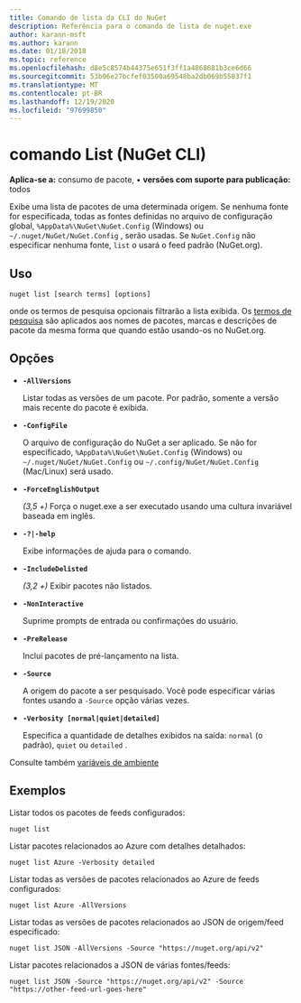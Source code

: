 ```yaml
---
title: Comando de lista da CLI do NuGet
description: Referência para o comando de lista de nuget.exe
author: karann-msft
ms.author: karann
ms.date: 01/18/2018
ms.topic: reference
ms.openlocfilehash: d8e5c8574b44375e651f3ff1a4868681b3ce6d66
ms.sourcegitcommit: 53b06e27bcfef03500a69548ba2db069b55837f1
ms.translationtype: MT
ms.contentlocale: pt-BR
ms.lasthandoff: 12/19/2020
ms.locfileid: "97699850"
---
```

# <a name="list-command-nuget-cli"></a>comando List (NuGet CLI)

**Aplica-se a:** consumo de pacote, &bullet; **versões com suporte para publicação:** todos

Exibe uma lista de pacotes de uma determinada origem. Se nenhuma fonte for especificada, todas as fontes definidas no arquivo de configuração global, `%AppData%\NuGet\NuGet.Config` (Windows) ou `~/.nuget/NuGet/NuGet.Config` , serão usadas. Se `NuGet.Config` não especificar nenhuma fonte, `list` o usará o feed padrão (NuGet.org).

## <a name="usage"></a>Uso

```cli
nuget list [search terms] [options]
```

onde os termos de pesquisa opcionais filtrarão a lista exibida. Os [termos de pesquisa](../../consume-packages/finding-and-choosing-packages.md#search-syntax) são aplicados aos nomes de pacotes, marcas e descrições de pacote da mesma forma que quando estão usando-os no NuGet.org. 

## <a name="options"></a>Opções

- **`-AllVersions`**

  Listar todas as versões de um pacote. Por padrão, somente a versão mais recente do pacote é exibida.

- **`-ConfigFile`**

  O arquivo de configuração do NuGet a ser aplicado. Se não for especificado, `%AppData%\NuGet\NuGet.Config` (Windows) ou `~/.nuget/NuGet/NuGet.Config` ou `~/.config/NuGet/NuGet.Config` (Mac/Linux) será usado.

- **`-ForceEnglishOutput`**

  *(3,5 +)* Força o nuget.exe a ser executado usando uma cultura invariável baseada em inglês.

- **`-?|-help`**

  Exibe informações de ajuda para o comando.

- **`-IncludeDelisted`**

  *(3,2 +)* Exibir pacotes não listados.

- **`-NonInteractive`**

  Suprime prompts de entrada ou confirmações do usuário.

- **`-PreRelease`**

  Inclui pacotes de pré-lançamento na lista.

- **`-Source`**

  A origem do pacote a ser pesquisado. Você pode especificar várias fontes usando a `-Source` opção várias vezes.

- **`-Verbosity [normal|quiet|detailed]`**

  Especifica a quantidade de detalhes exibidos na saída: `normal` (o padrão), `quiet` ou `detailed` .

Consulte também [variáveis de ambiente](cli-ref-environment-variables.md)

## <a name="examples"></a>Exemplos

Listar todos os pacotes de feeds configurados:
```
nuget list
```
Listar pacotes relacionados ao Azure com detalhes detalhados:
```
nuget list Azure -Verbosity detailed
```
Listar todas as versões de pacotes relacionados ao Azure de feeds configurados:
```
nuget list Azure -AllVersions
```
Listar todas as versões de pacotes relacionados ao JSON de origem/feed especificado:
```
nuget list JSON -AllVersions -Source "https://nuget.org/api/v2"
```
Listar pacotes relacionados a JSON de várias fontes/feeds:
```
nuget list JSON -Source "https://nuget.org/api/v2" -Source "https://other-feed-url-goes-here"
```
